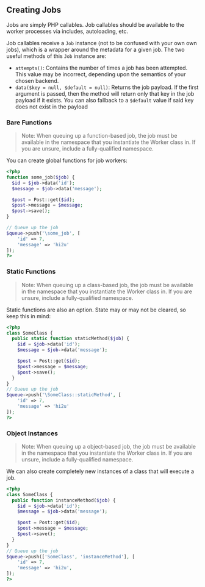 ## Creating Jobs

Jobs are simply PHP callables. Job callables should be available to the worker processes via includes, autoloading, etc.

Job callables receive a `Job` instance (not to be confused with your own own jobs), which is a wrapper around the metadata for a given job. The two useful methods of this `Job` instance are:

- `attempts()`: Contains the number of times a job has been attempted. This value may be incorrect, depending upon the semantics of your chosen backend.
- `data($key = null, $default = null)`: Returns the job payload. If the first argument is passed, then the method will return only that key in the job payload if it exists. You can also fallback to a `$default` value if said key does not exist in the payload

### Bare Functions

> Note: When queuing up a function-based job, the job must be available in the namespace that you instantiate the Worker class in. If you are unsure, include a fully-qualified namespace.

You can create global functions for job workers:

```php
<?php
function some_job($job) {
  $id = $job->data('id');
  $message = $job->data('message');

  $post = Post::get($id);
  $post->message = $message;
  $post->save();
}

// Queue up the job
$queue->push('\some_job', [
    'id' => 7,
    'message' => 'hi2u'
]);
?>
```

### Static Functions

> Note: When queuing up a class-based job, the job must be available in the namespace that you instantiate the Worker class in. If you are unsure, include a fully-qualified namespace.

Static functions are also an option. State may or may not be cleared, so keep this in mind:

```php
<?php
class SomeClass {
  public static function staticMethod($job) {
    $id = $job->data('id');
    $message = $job->data('message');

    $post = Post::get($id);
    $post->message = $message;
    $post->save();
  }
}
// Queue up the job
$queue->push('\SomeClass::staticMethod', [
    'id' => 7,
    'message' => 'hi2u'
]);
?>
```

### Object Instances

> Note: When queuing up a object-based job, the job must be available in the namespace that you instantiate the Worker class in. If you are unsure, include a fully-qualified namespace.

We can also create completely new instances of a class that will execute a job.

```php
<?php
class SomeClass {
  public function instanceMethod($job) {
    $id = $job->data('id');
    $message = $job->data('message');

    $post = Post::get($id);
    $post->message = $message;
    $post->save();
  }
}
// Queue up the job
$queue->push(['SomeClass', 'instanceMethod'], [
    'id' => 7,
    'message' => 'hi2u',
]);
?>
```
